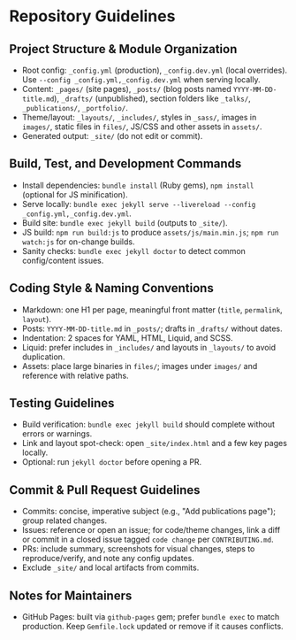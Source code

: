 # Repository Guidelines

## Project Structure & Module Organization
- Root config: `_config.yml` (production), `_config.dev.yml` (local overrides). Use `--config _config.yml,_config.dev.yml` when serving locally.
- Content: `_pages/` (site pages), `_posts/` (blog posts named `YYYY-MM-DD-title.md`), `_drafts/` (unpublished), section folders like `_talks/`, `_publications/`, `_portfolio/`.
- Theme/layout: `_layouts/`, `_includes/`, styles in `_sass/`, images in `images/`, static files in `files/`, JS/CSS and other assets in `assets/`.
- Generated output: `_site/` (do not edit or commit).

## Build, Test, and Development Commands
- Install dependencies: `bundle install` (Ruby gems), `npm install` (optional for JS minification).
- Serve locally: `bundle exec jekyll serve --livereload --config _config.yml,_config.dev.yml`.
- Build site: `bundle exec jekyll build` (outputs to `_site/`).
- JS build: `npm run build:js` to produce `assets/js/main.min.js`; `npm run watch:js` for on-change builds.
- Sanity checks: `bundle exec jekyll doctor` to detect common config/content issues.

## Coding Style & Naming Conventions
- Markdown: one H1 per page, meaningful front matter (`title`, `permalink`, `layout`).
- Posts: `YYYY-MM-DD-title.md` in `_posts/`; drafts in `_drafts/` without dates.
- Indentation: 2 spaces for YAML, HTML, Liquid, and SCSS.
- Liquid: prefer includes in `_includes/` and layouts in `_layouts/` to avoid duplication.
- Assets: place large binaries in `files/`; images under `images/` and reference with relative paths.

## Testing Guidelines
- Build verification: `bundle exec jekyll build` should complete without errors or warnings.
- Link and layout spot-check: open `_site/index.html` and a few key pages locally.
- Optional: run `jekyll doctor` before opening a PR.

## Commit & Pull Request Guidelines
- Commits: concise, imperative subject (e.g., "Add publications page"); group related changes.
- Issues: reference or open an issue; for code/theme changes, link a diff or commit in a closed issue tagged `code change` per `CONTRIBUTING.md`.
- PRs: include summary, screenshots for visual changes, steps to reproduce/verify, and note any config updates.
- Exclude `_site/` and local artifacts from commits.

## Notes for Maintainers
- GitHub Pages: built via `github-pages` gem; prefer `bundle exec` to match production. Keep `Gemfile.lock` updated or remove if it causes conflicts.
